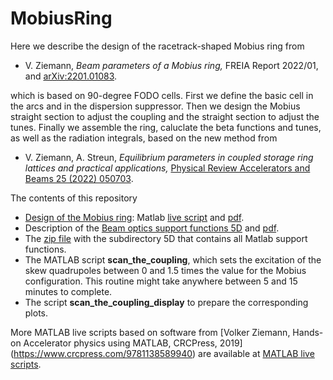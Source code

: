 # MobiusRing
Here we describe the design of the racetrack-shaped Mobius ring from 

- V. Ziemann, *Beam parameters of a Mobius ring,* FREIA Report 2022/01, and [arXiv:2201.01083](https://arxiv.org/abs/2201.01083).
 
which is based on 90-degree FODO cells.  First we define the basic cell in the arcs and in the dispersion suppressor. Then we design the Mobius straight section to adjust the coupling and the straight section to adjust the tunes. Finally we assemble the ring, caluclate the beta functions and tunes, as well as the radiation integrals, based on the new method from 

- V. Ziemann, A. Streun, *Equilibrium parameters in coupled storage ring lattices and practical applications,* [Physical Review Accelerators and Beams 25 (2022) 050703](https://doi.org/10.1103/PhysRevAccelBeams.25.050703).

The contents of this repository
  - [Design of the Mobius ring](./MobiusRing.html): Matlab [live script](MobiusRing.mlx) and [pdf](MobiusRing.pdf).
  - Description of the [Beam optics support functions 5D](BeamOpticsSupportFunctions5D.html) and [pdf](BeamOpticsSupportFunctions5D.pdf).
  - The [zip file](BeamOpticsSupportFunctions5D.zip) with the subdirectory 5D that contains all Matlab support functions.
  - The MATLAB script **scan_the_coupling**, which sets the excitation of the skew quadrupoles between 0 and 1.5 times the value for the Mobius configuration. This routine might take anywhere between 5 and 15 minutes to complete.
  - The script **scan_the_coupling_display** to prepare the corresponding plots.

More MATLAB live scripts based on software from [Volker Ziemann, Hands-on Accelerator physics using MATLAB, CRCPress, 2019] 
(https://www.crcpress.com/9781138589940) are available at [MATLAB live scripts](https://ziemann.web.cern.ch/ziemann/mybooks/mlx).

